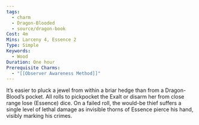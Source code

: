 ```yaml
---
tags:
  - charm
  - Dragon-Blooded
  - source/dragon-book
Cost: 4m
Mins: Larceny 4, Essence 2
Type: Simple
Keywords:
  - Wood
Duration: One hour
Prerequisite Charms:
  - "[[Observer Awareness Method]]"
---
```

It’s easier to pluck a jewel from within a briar hedge than from a Dragon-Blood’s pocket. All rolls to pickpocket the Exalt or disarm her from close range lose (Essence) dice. On a failed roll, the would-be thief suffers a single level of lethal damage as invisible thorns of Essence pierce his hand, visibly marking his crimes.
